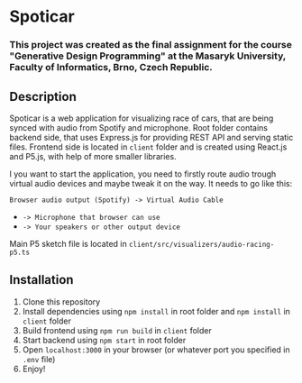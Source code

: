 # Spoticar
### This project was created as the final assignment for the course "Generative Design Programming" at the Masaryk University, Faculty of Informatics, Brno, Czech Republic.

## Description
Spoticar is a web application for visualizing race of cars, that are being synced with audio from Spotify and microphone. Root folder contains backend side, that uses Express.js for providing REST API and serving static files. Frontend side is located in `client` folder and is created using React.js and P5.js, with help of more smaller libraries.

I you want to start the application, you need to firstly route audio trough virtual audio devices and maybe tweak it on the way. It needs to go like this:
 
```Browser audio output (Spotify) -> Virtual Audio Cable``` 
- ```-> Microphone that browser can use``` 
- ```-> Your speakers or other output device```

Main P5 sketch file is located in `client/src/visualizers/audio-racing-p5.ts`

## Installation
1. Clone this repository
2. Install dependencies using `npm install` in root folder and `npm install` in `client` folder
3. Build frontend using `npm run build` in `client` folder
4. Start backend using `npm start` in root folder
5. Open `localhost:3000` in your browser (or whatever port you specified in `.env` file)
6. Enjoy!